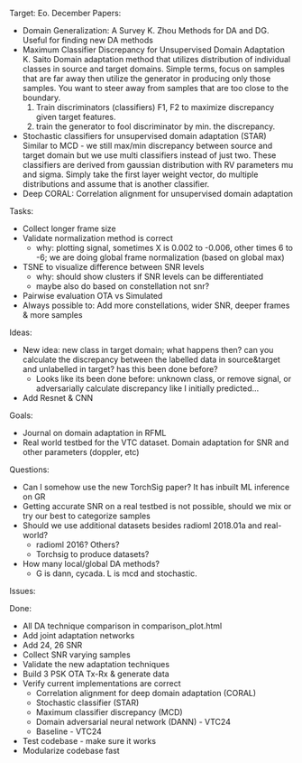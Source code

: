 Target: Eo. December
Papers:
+ Domain Generalization: A Survey K. Zhou
  Methods for DA and DG. Useful for finding new DA methods
+ Maximum Classifier Discrepancy for Unsupervised Domain Adaptation K. Saito
  Domain adaptation method that utilizes distribution of individual classes
  in source and target domains. Simple terms, focus on samples that are far
  away then utilize the generator in producing only those samples. You want to
  steer away from samples that are too close to the boundary.
    1. Train discriminators (classifiers) F1, F2 to maximize discrepancy given
       target features.
    2. train the generator to fool discriminator by min. the discrepancy.
+ Stochastic classifiers for unsupervised domain adaptation (STAR) 
  Similar to MCD - we still max/min discrepancy between source and target domain
  but we use multi classifiers instead of just two. These classifiers are
  derived from gaussian distribution with RV parameters mu and sigma. Simply
  take the first layer weight vector, do multiple distributions and assume that
  is another classifier.
+ Deep CORAL: Correlation alignment for unsupervised domain adaptation


Tasks:
+ Collect longer frame size
+ Validate normalization method is correct
    + why: plotting signal, sometimes X is 0.002 to -0.006, other times 6 to -6;
      we are doing global frame normalization (based on global max)
+ TSNE to visualize difference between SNR levels
    + why: should show clusters if SNR levels can be differentiated
    + maybe also do based on constellation not snr?
+ Pairwise evaluation OTA vs Simulated
+ Always possible to: Add more constellations, wider SNR, deeper frames &
  more samples


Ideas:
+ New idea: new class in target domain; what happens then? can you calculate the
  discrepancy between the labelled data in source&target and unlabelled in
  target? has this been done before?
  + Looks like its been done before: unknown class, or remove signal, or
    adversarially calculate discrepancy like I initially predicted...
+ Add Resnet & CNN


Goals:
+ Journal on domain adaptation in RFML
+ Real world testbed for the VTC dataset. Domain adaptation for SNR and other
  parameters (doppler, etc)


Questions:
+ Can I somehow use the new TorchSig paper? It has inbuilt ML inference on GR
+ Getting accurate SNR on a real testbed is not possible, should we mix or try
  our best to categorize samples
+ Should we use additional datasets besides radioml 2018.01a and real-world?
    + radioml 2016? Others?
    + Torchsig to produce datasets?
+ How many local/global DA methods?
    + G is dann, cycada. L is mcd and stochastic.


Issues:


Done:
+ All DA technique comparison in comparison\_plot.html
+ Add joint adaptation networks
+ Add 24, 26 SNR
+ Collect SNR varying samples
+ Validate the new adaptation techniques
+ Build 3 PSK OTA Tx-Rx & generate data
+ Verify current implementations are correct
    + Correlation alignment for deep domain adaptation (CORAL)
    + Stochastic classifier (STAR)
    + Maximum classifier discrepancy (MCD)
    + Domain adversarial neural network (DANN) - VTC24
    + Baseline - VTC24
+ Test codebase - make sure it works
+ Modularize codebase fast
